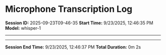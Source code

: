 # Microphone Transcription Log

**Session ID:** 2025-09-23T09-46-35
**Start Time:** 9/23/2025, 12:46:35 PM
**Model:** whisper-1

---


---

**Session End Time:** 9/23/2025, 12:46:37 PM
**Total Duration:** 0m 2s
